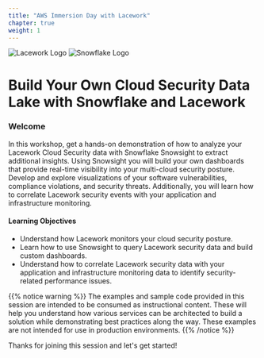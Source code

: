 ```yaml
---
title: "AWS Immersion Day with Lacework"
chapter: true
weight: 1
---
```


![Lacework Logo](/images/lacework-logo.svg)
![Snowflake Logo](/images/snowflake-logo.svg)
# Build Your Own Cloud Security Data Lake with Snowflake and Lacework

### Welcome

In this workshop, get a hands-on demonstration of how to analyze your Lacework Cloud Security data with Snowflake Snowsight to extract additional insights. Using Snowsight you will build your own  dashboards that provide real-time visibility into your multi-cloud security posture. Develop and explore visualizations of your software vulnerabilities, compliance violations, and security threats. Additionally, you will learn how to correlate Lacework security events with your application and infrastructure monitoring.

#### Learning Objectives
* Understand how Lacework monitors your cloud security posture.
* Learn how to use Snowsight to query Lacework security data and build custom dashboards.
* Understand how to correlate Lacework security data with your application and infrastructure monitoring data to identify security-related performance issues.


{{% notice warning %}}
The examples and sample code provided in this session are intended to be consumed as instructional content. These will help you understand how various services can be architected to build a solution while demonstrating best practices along the way. These examples are not intended for use in production environments.
{{% /notice %}}

Thanks for joining this session and let's get started!
